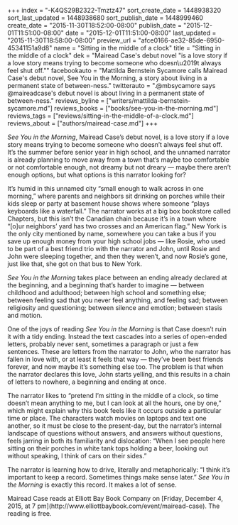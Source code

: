 +++
index = "-K4QS29B2322-Tmztz47"
sort_create_date = 1448938320
sort_last_updated = 1448938680
sort_publish_date = 1448999460
create_date = "2015-11-30T18:52:00-08:00"
publish_date = "2015-12-01T11:51:00-08:00"
date = "2015-12-01T11:51:00-08:00"
last_updated = "2015-11-30T18:58:00-08:00"
preview_url = "afce0166-ae32-85de-6950-45341151a9d8"
name = "Sitting in the middle of a clock"
title = "Sitting in the middle of a clock"
dek = "Mairead Case's debut novel \"is a love story if a love story means trying to become someone who doesn\u2019t always feel shut off.\""
facebookauto = "Mattilda Bernstein Sycamore calls Mairead Case's debut novel, See You in the Morning, a story about living in a permanent state of between-ness."
twitterauto = ".@mbsycamore says @maireadcase's debut novel is about living in a permanent state of between-ness."
reviews_byline = ["writers/mattilda-bernstein-sycamore.md"]
reviews_books = ["books/see-you-in-the-morning.md"]
reviews_tags = ["reviews/sitting-in-the-middle-of-a-clock.md"]
reviews_about = ["authors/mairead-case.md"]
+++

*See You in the Morning*, Mairead Case’s debut novel, is a love story if a love story means trying to become someone who doesn’t always feel shut off. It’s the summer before senior year in high school, and the unnamed narrator is already planning to move away from a town that’s maybe too comfortable or not comfortable enough, not dreamy but not dreary — maybe there aren’t enough options, but what options is this narrator looking for?

It’s humid in this unnamed city “small enough to walk across in one morning,” where parents and neighbors sit drinking on porches while their kids sleep or party at basement house shows where someone “plays keyboards like a waterfall.” The narrator works at a big box bookstore called Chapters, but this isn’t the Canadian chain because it’s in a town where “[o]ur neighbors’ yard has two crosses and an American flag.” New York is the only city mentioned by name, somewhere you can take a bus if you save up enough money from your high school jobs — like Rosie, who used to be part of a best friend trio with the narrator and John, until Rosie and John were sleeping together, and then they weren’t, and now Rosie’s gone, just like that, she got on that bus to New York.

*See You in the Morning* takes place between an ending already declared at the beginning, and a beginning that’s harder to imagine — between childhood and adulthood; between high school and something else; between feeling sad that you never feel anything, and feeling sad; between religiosity and questioning; between silence and emotion; between stasis and motion.

One of the joys of reading *See You in the Morning* is that Case doesn’t ruin it with a tidy ending. Instead the text cascades into a series of open-ended letters, probably never sent, sometimes a paragraph or just a few sentences. These are letters from the narrator to John, who the narrator has fallen in love with, or at least it feels that way — they’ve been best friends forever, and now maybe it’s something else too. The problem is that when the narrator declares this love, John starts yelling, and this results in a chain of letters to nowhere, a beginning and ending at once.

The narrator likes to “pretend I’m sitting in the middle of a clock, so time doesn’t mean anything to me, but I can look at all the hours, one by one,” which might explain why this book feels like it occurs outside a particular time or place. The characters watch movies on laptops and text one another, so it must be close to the present-day, but the narrator’s internal landscape of questions without answers, and answers without questions, feels jarring in both its familiarity and dislocation: “When I see people here sitting on their porches in white tank tops holding a beer, looking out without speaking, I think of cars on their sides.” 

The narrator is learning how to drive, literally and metaphorically: “I think it’s important to keep a record. Sometimes things make sense later.” *See You in the Morning* is exactly this record. It makes a lot of sense.

<p class="footer">Mairead Case reads at Elliott Bay Book Company on [Friday, December 4, 2015, at 7 pm](http://www.elliottbaybook.com/event/mairead-case). The reading is free.</p>